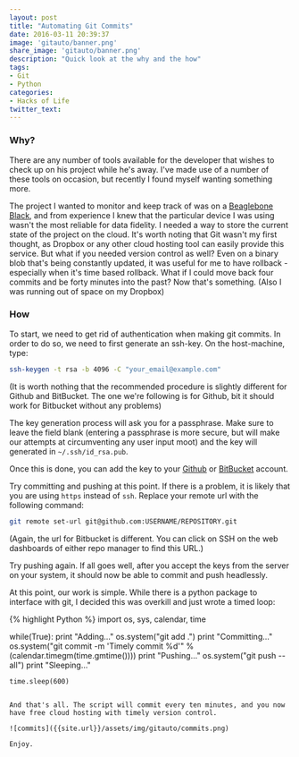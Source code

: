 ```yaml
---
layout: post
title: "Automating Git Commits"
date: 2016-03-11 20:39:37
image: 'gitauto/banner.png'
share_image: 'gitauto/banner.png'
description: "Quick look at the why and the how"
tags:
- Git
- Python
categories:
- Hacks of Life
twitter_text:
---
```


### Why?

There are any number of tools available for the developer that wishes to check up on his project while he's away. I've made use of a number of these tools on occasion, but recently I found myself wanting something more.

The project I wanted to monitor and keep track of was on a [Beaglebone Black](https://beagleboard.org/black), and from experience I knew that the particular device I was using wasn't the most reliable for data fidelity. I needed a way to store the current state of the project on the cloud.
It's worth noting that Git wasn't my first thought, as Dropbox or any other cloud hosting tool can easily provide this service. But what if you needed version control as well? Even on a binary blob that's being constantly updated, it was useful for me to have rollback - especially when it's time based rollback. What if I could move back four commits and be forty minutes into the past? Now that's something. (Also I was running out of space on my Dropbox)

### How

To start, we need to get rid of authentication when making git commits. In order to do so, we need to first generate an ssh-key. On the host-machine, type:

```bash
ssh-keygen -t rsa -b 4096 -C "your_email@example.com"
```

(It is worth nothing that the recommended procedure is slightly different for Github and BitBucket. The one we're following is for Github, bit it should work for Bitbucket without any problems)

The key generation process will ask you for a passphrase. Make sure to leave the field blank (entering a passphrase is more secure, but will make our attempts at circumventing any user input moot) and the key will generated in `~/.ssh/id_rsa.pub`.

Once this is done, you can add the key to your [Github](https://help.github.com/articles/adding-a-new-ssh-key-to-your-github-account/) or [BitBucket](https://confluence.atlassian.com/bitbucket/add-an-ssh-key-to-an-account-302811853.html) account.

Try committing and pushing at this point. If there is a problem, it is likely that you are using `https` instead of `ssh`. Replace your remote url with the following command:

```bash
git remote set-url git@github.com:USERNAME/REPOSITORY.git
```

(Again, the url for Bitbucket is different. You can click on SSH on the web dashboards of either repo manager to find this URL.)

Try pushing again. If all goes well, after you accept the keys from the server on your system, it should now be able to commit and push headlessly.

At this point, our work is simple. While there is a python package to interface with git, I decided this was overkill and just wrote a timed loop:

{% highlight Python %}
import os, sys, calendar, time

while(True):
    print "Adding..."
    os.system("git add .")
    print "Committing..."
    os.system("git commit -m 'Timely commit %d'" % (calendar.timegm(time.gmtime())))
    print "Pushing..."
    os.system("git push --all")
    print "Sleeping..."

    time.sleep(600)
```

And that's all. The script will commit every ten minutes, and you now have free cloud hosting with timely version control.

![commits]({{site.url}}/assets/img/gitauto/commits.png)

Enjoy.
